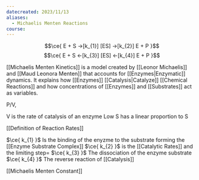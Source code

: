 ```yaml
---
datecreated: 2023/11/13
aliases:
  - Michaelis Menten Reactions
course:
---
```

$$\ce{ E + S ->[k_{1}] [ES] ->[k_{2}] E + P }$$
$$\ce{ E + S <-[k_{3}] [ES] <-[k_{4}] E + P }$$

[[Michaelis Menten Kinetics]] is a model created by [[Leonor Michaelis]] and [[Maud Leonora Menten]] that accounts for [[Enzymes|Enzymatic]] dynamics. It explains how [[Enzymes]] [[Catalysis|Catalyze]] [[Chemical Reactions]] and how concentrations of [[Enzymes]] and [[Substrates]] act as variables.

P/V, 

V is the rate of catalysis of an enzyme
Low S has a linear proportion to S

[[Definition of Reaction Rates]]

$\ce{ k_{1} }$ Is the binding of the enyzme to the substrate forming the [[Enzyme Substrate Complex]] 
$\ce{ k_{2} }$ is the [[Catalytic Rates]] and the limiting step= 
$\ce{ k_{3} }$ The dissociation of the enzyme substrate
$\ce{ k_{4} }$ The reverse reaction of [[Catalysis]]

[[Michaelis Menten Constant]] 
